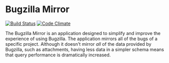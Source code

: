# Bugzilla Mirror

[![Build Status](https://travis-ci.org/ManageIQ/bugzilla_mirror.svg)](https://travis-ci.org/ManageIQ/bugzilla_mirror)
[![Code Climate](https://codeclimate.com/github/ManageIQ/bugzilla_mirror/badges/gpa.svg)](https://codeclimate.com/github/ManageIQ/bugzilla_mirror)

The Bugzilla Mirror is an application designed to simplify and improve the
experience of using Bugzilla.  The application mirrors all of the bugs of a
specific project.  Although it doesn't mirror *all* of the data provided by
Bugzilla, such as attachments, having less data in a simpler schema means that
query performance is dramatically increased.

